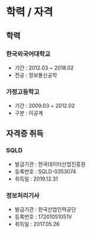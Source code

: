 # 학력 / 자격
## 학력
### 한국외국어대학교
- 기간 : 2012.03 ~ 2018.02
- 전공 : 정보통신공학

### 가정고등학고
- 기간 : 2009.03 ~ 2012.02
- 구분 : 이공계

## 자격증 취득
### SQLD
- 발급기관 : 한국데이터산업진흥원
- 등록번호 : SQLD-0353074
- 취득일 : 2019.12.31

### 정보처리기사
- 발급기관 : 한국산업인력공단
- 등록번호 : 17201051051V
- 취득일 : 2017.05.26
